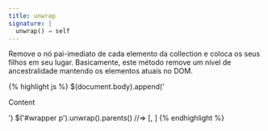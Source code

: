 ```yaml
---
title: unwrap
signature: |
  unwrap() ⇒ self
---
```


Remove o nó pai-imediato de cada elemento da collection e coloca os seus filhos
em seu lugar. Basicamente, este método remove um nível de ancestralidade mantendo 
os elementos atuais no DOM.

{% highlight js %}
$(document.body).append('<div id=wrapper><p>Content</p></div>')
$('#wrapper p').unwrap().parents()  //=> [<body>, <html>]
{% endhighlight %}
